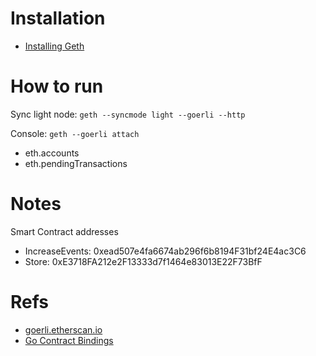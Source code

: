 # Installation
- [Installing Geth](https://geth.ethereum.org/docs/install-and-build/installing-geth)

# How to run
Sync light node: ```geth --syncmode light --goerli --http```

Console: ```geth --goerli attach```
- eth.accounts
- eth.pendingTransactions


# Notes
Smart Contract addresses
- IncreaseEvents: 0xead507e4fa6674ab296f6b8194F31bf24E4ac3C6
- Store: 0xE3718FA212e2F13333d7f1464e83013E22F73BfF

# Refs
- [goerli.etherscan.io](https://goerli.etherscan.io/tx/0x186e78a4eeb6a530133c02bf873193340710589bb08404b689432ec191569450)
- [Go Contract Bindings](https://geth.ethereum.org/docs/dapp/native-bindings)
